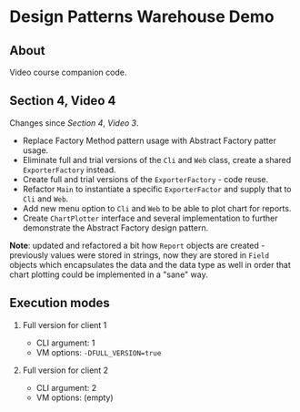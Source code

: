 # Design Patterns Warehouse Demo

## About

Video course companion code.

## Section 4, Video 4

Changes since _Section 4_, _Video 3_.

* Replace Factory Method pattern usage with Abstract Factory patter usage.
* Eliminate full and trial versions of the `Cli` and `Web` class, create a shared `ExporterFactory` instead.
* Create full and trial versions of the `ExporterFactory` - code reuse.
* Refactor `Main` to instantiate a specific `ExporterFactor` and supply that to `Cli` and `Web`.
* Add new menu option to `Cli` and `Web` to be able to plot chart for reports.
* Create `ChartPlotter` interface and several implementation to further demonstrate the Abstract Factory design pattern.

**Note**: updated and refactored a bit how `Report` objects are created - previously values were stored in strings,
now they are stored in `Field` objects which encapsulates the data and the data type as well in order that chart plotting
could be implemented in a "sane" way.

## Execution modes

1. Full version for client 1

   - CLI argument: 1
   - VM options: `-DFULL_VERSION=true`

2. Full version for client 2

   - CLI argument: 2
   - VM options: (empty)
